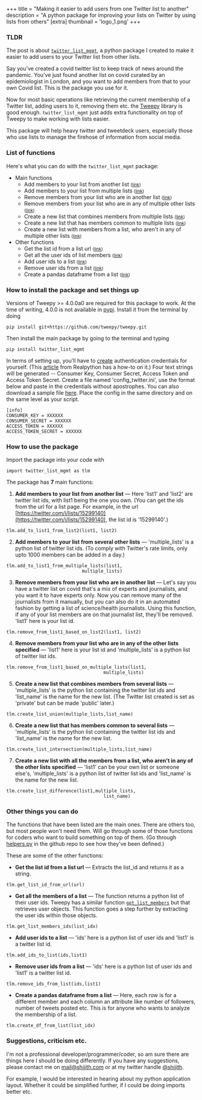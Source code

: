+++
title = "Making it easier to add users from one Twitter list to another"
description = "A python package for improving your lists on Twitter by using lists from others"
[extra]
thumbnail = 'logo_1.png'
+++

### TLDR
The post is about [`twitter_list_mgmt`](https://github.com/shijithpk/twitter_list_mgmt), a python package I created to make it easier to add users to your Twitter list from other lists.

Say you've created a covid twitter list to keep track of news around the pandemic. You've just found another list on covid curated by an epidemiologist in London, and you want to add members from that to your own Covid list. This is the package you use for it.

Now for most basic operations like retrieving the current membership of a Twitter list, adding users to it, removing them etc. the [Tweepy](https://github.com/tweepy/tweepy) library is good enough. `twitter_list_mgmt` just adds extra functionality on top of Tweepy to make working with lists easier.

This package will help heavy twitter and tweetdeck users, especially those who use lists to manage the firehose of information from social media.

### List of functions 

Here's what you can do with the `twitter_list_mgmt` package:
* Main functions
    * Add members to your list from another list <small>([link](#1))</small>
    * Add members to your list from multiple lists <small>([link](#2))</small>
    * Remove members from your list who are in another list <small>([link](#3))</small>
    * Remove members from your list who are in any of multiple other lists <small>([link](#4))</small>
    * Create a new list that combines members from multiple lists <small>([link](#5))</small>
    * Create a new list that has members common to multiple lists <small>([link](#6))</small>
    * Create a new list with members from a list, who aren't in any of multiple other lists <small>([link](#7))</small>
* Other functions
    * Get the list id from a list url <small>([link](#8))</small>
    * Get all the user ids of list members <small>([link](#9))</small>
    * Add user ids to a list <small>([link](#10))</small>
    * Remove user ids from a list <small>([link](#11))</small>
    * Create a pandas dataframe from a list <small>([link](#12))</small>

### How to install the package and set things up

Versions of Tweepy >= 4.0.0a0 are required for this package to work. At the time of writing, 4.0.0 is not available in [pypi](https://pypi.org/project/tweepy/#history). Install it from the terminal by doing
```
pip install git+https://github.com/tweepy/tweepy.git
```

Then install the main package by going to the terminal and typing  
```
pip install twitter_list_mgmt
```


In terms of setting up, you'll have to [create](https://developer.twitter.com/) authentication credentials for yourself. (This [article](https://realpython.com/twitter-bot-python-tweepy/) from Realpython has a how-to on it.) Four text strings will be generated -- Consumer Key, Consumer Secret, Access Token and Access Token Secret. Create a file named 'config_twitter.ini', use the format below and paste in the credentials without apostrophes. You can also download a sample file [here](https://github.com/shijithpk/twitter_list_mgmt/blob/master/twitter_list_mgmt/config_twitter.ini). Place the config in the same directory and on the same level as your script.

```
[info]
CONSUMER_KEY = XXXXXX
CONSUMER_SECRET = XXXXXX
ACCESS_TOKEN = XXXXXX
ACCESS_TOKEN_SECRET = XXXXXX
```

### How to use the package  
  
Import the package into your code with
```
import twitter_list_mgmt as tlm
```

The package has **7** main functions:  

1. <a name="1"></a>**Add members to your list from another list** — Here 'list1' and 'list2' are twitter list ids, with list1 being the one you own. (You can get the ids from the url for a list page. For example, in the url [https://twitter.com/i/lists/15299140](https://twitter.com/i/lists/15299140), the list id is '15299140'.)
```
tlm.add_to_list1_from_list2(list1, list2)
```

2. <a name="2"></a>**Add members to your list from several other lists** — 'multiple_lists' is a python list of twitter list ids. (To comply with Twitter's rate limits, only upto 1000 members can be added in a day.)
```
tlm.add_to_list1_from_multiple_lists(list1, 
                            multiple_lists)
```

3. <a name="3"></a>**Remove members from your list who are in another list** — Let's say you have a twitter list on covid that's a mix of experts and journalists, and you want it to have experts only. Now you can remove many of the journalists from it manually, but you can also do it in an automated fashion by getting a list of science/health journalists. Using this function, if any of your list members are on that journalist list, they'll be removed. 'list1' here is your list id.
```
tlm.remove_from_list1_based_on_list2(list1, list2)
```

4. <a name="4"></a>**Remove members from your list who are in any of the other lists specified** — 'list1' here is your list id and 'multiple_lists' is a python list of twitter list ids.
```
tlm.remove_from_list1_based_on_multiple_lists(list1,
                                    multiple_lists)
```

5. <a name="5"></a>**Create a new list that combines members from several lists** — 'multiple_lists' is the python list containing the twitter list ids and 'list_name' is the name for the new list. (The Twitter list created is set as 'private' but can be made 'public' later.)
```
tlm.create_list_union(multiple_lists,list_name)
```

6. <a name="6"></a>**Create a new list that has members common to several lists** — 'multiple_lists' is the python list containing the twitter list ids and 'list_name' is the name for the new list.
```
tlm.create_list_intersection(multiple_lists,list_name)
```

7. <a name="7"></a>**Create a new list with all the members from a list, who aren't in any of the other lists specified** — 'list1' can be your own list or someone else's, 'multiple_lists' is a python list of twitter list ids and 'list_name' is the name for the new list.
```
tlm.create_list_difference(list1,multiple_lists,
                                    list_name)
```

### Other things you can do

The functions that have been listed are the main ones. There are others too, but most people won't need them. Will go through some of those functions for coders who want to build something on top of them. (Go through [helpers.py](https://github.com/shijithpk/twitter_list_mgmt/blob/master/twitter_list_mgmt/helpers.py) in the github repo to see how they've been defined.)

These are some of the other functions:  
  
* <a name="8"></a>**Get the list id from a list url** — Extracts the list_id and returns it as a string.
```
tlm.get_list_id_from_url(url)
```

* <a name="9"></a>**Get all the members of a list** — The function returns a python list of their user ids.  Tweepy has a similar function [`get_list_members`](https://docs.tweepy.org/en/latest/api.html#tweepy.API.get_list_members) but that retrieves user objects. This function goes a step further by extracting the user ids within those objects.
```
tlm.get_list_members_ids(list_idx)
```

* <a name="10"></a>**Add user ids to a list** — 'ids' here is a python list of user ids and 'list1' is a twitter list id.
```
tlm.add_ids_to_list(ids,list1)
```

* <a name="11"></a>**Remove user ids from a list** — 'ids' here is a python list of user ids and 'list1' is a twitter list id.
```
tlm.remove_ids_from_list(ids,list1)
```

* <a name="12"></a>**Create a pandas dataframe from a list** — Here, each row is for a different member and each column an attribute like number of followers, number of tweets posted etc. This is for anyone who wants to analyze the membership of a list.
```
tlm.create_df_from_list(list_idx)
```

### Suggestions, criticism etc.
I'm not a professional developer/programmer/coder, so am sure there are things here I should be doing differently. If you have any suggestions, please contact me on mail@shijith.com or at my twitter handle [@shijith](https://twitter.com/shijith).

For example, I would be interested in hearing about my python application layout. Whether it could be simplified further, if I could be doing imports better etc.
